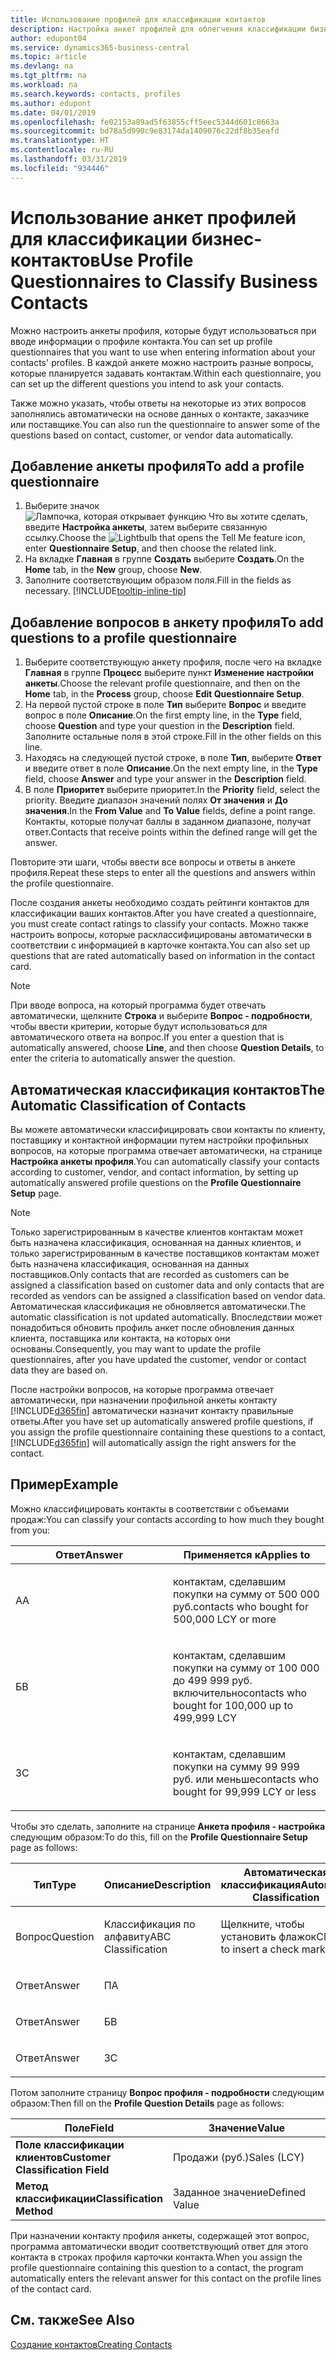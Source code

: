 ```yaml
---
title: Использование профилей для классификации контактов
description: Настройка анкет профилей для облегчения классификации бизнес-контактов
author: edupont04
ms.service: dynamics365-business-central
ms.topic: article
ms.devlang: na
ms.tgt_pltfrm: na
ms.workload: na
ms.search.keywords: contacts, profiles
ms.author: edupont
ms.date: 04/01/2019
ms.openlocfilehash: fe02153a89ad5f63855cff5eec5344d601c8663a
ms.sourcegitcommit: bd78a5d990c9e83174da1409076c22df8b35eafd
ms.translationtype: HT
ms.contentlocale: ru-RU
ms.lasthandoff: 03/31/2019
ms.locfileid: "934446"
---
```

# <a name="use-profile-questionnaires-to-classify-business-contacts"></a><span data-ttu-id="c59dd-103">Использование анкет профилей для классификации бизнес-контактов</span><span class="sxs-lookup"><span data-stu-id="c59dd-103">Use Profile Questionnaires to Classify Business Contacts</span></span>
<span data-ttu-id="c59dd-104">Можно настроить анкеты профиля, которые будут использоваться при вводе информации о профиле контакта.</span><span class="sxs-lookup"><span data-stu-id="c59dd-104">You can set up profile questionnaires that you want to use when entering information about your contacts' profiles.</span></span> <span data-ttu-id="c59dd-105">В каждой анкете можно настроить разные вопросы, которые планируется задавать контактам.</span><span class="sxs-lookup"><span data-stu-id="c59dd-105">Within each questionnaire, you can set up the different questions you intend to ask your contacts.</span></span>  

<span data-ttu-id="c59dd-106">Также можно указать, чтобы ответы на некоторые из этих вопросов заполнялись автоматически на основе данных о контакте, заказчике или поставщике.</span><span class="sxs-lookup"><span data-stu-id="c59dd-106">You can also run the questionnaire to answer some of the questions based on contact, customer, or vendor data automatically.</span></span>  

## <a name="to-add-a-profile-questionnaire"></a><span data-ttu-id="c59dd-107">Добавление анкеты профиля</span><span class="sxs-lookup"><span data-stu-id="c59dd-107">To add a profile questionnaire</span></span>
1.  <span data-ttu-id="c59dd-108">Выберите значок ![Лампочка, которая открывает функцию Что вы хотите сделать](media/ui-search/search_small.png "Что вы хотите сделать"), введите **Настройка анкеты**, затем выберите связанную ссылку.</span><span class="sxs-lookup"><span data-stu-id="c59dd-108">Choose the ![Lightbulb that opens the Tell Me feature](media/ui-search/search_small.png "Tell me what you want to do") icon, enter **Questionnaire Setup**, and then choose the related link.</span></span>  
2.  <span data-ttu-id="c59dd-109">На вкладке **Главная** в группе **Создать** выберите **Создать**.</span><span class="sxs-lookup"><span data-stu-id="c59dd-109">On the **Home** tab, in the **New** group, choose **New**.</span></span>  
3.  <span data-ttu-id="c59dd-110">Заполните соответствующим образом поля.</span><span class="sxs-lookup"><span data-stu-id="c59dd-110">Fill in the fields as necessary.</span></span> [!INCLUDE[tooltip-inline-tip](includes/tooltip-inline-tip_md.md)]  

## <a name="to-add-questions-to-a-profile-questionnaire"></a><span data-ttu-id="c59dd-111">Добавление вопросов в анкету профиля</span><span class="sxs-lookup"><span data-stu-id="c59dd-111">To add questions to a profile questionnaire</span></span>
1.  <span data-ttu-id="c59dd-112">Выберите соответствующую анкету профиля, после чего на вкладке **Главная** в группе **Процесс** выберите пункт **Изменение настройки анкеты**.</span><span class="sxs-lookup"><span data-stu-id="c59dd-112">Choose the relevant profile questionnaire, and then on the **Home** tab, in the **Process** group, choose **Edit Questionnaire Setup**.</span></span>  
2.  <span data-ttu-id="c59dd-113">На первой пустой строке в поле **Тип** выберите **Вопрос** и введите вопрос в поле **Описание**.</span><span class="sxs-lookup"><span data-stu-id="c59dd-113">On the first empty line, in the **Type** field, choose **Question** and type your question in the **Description** field.</span></span> <span data-ttu-id="c59dd-114">Заполните остальные поля в этой строке.</span><span class="sxs-lookup"><span data-stu-id="c59dd-114">Fill in the other fields on this line.</span></span>  
3.  <span data-ttu-id="c59dd-115">Находясь на следующей пустой строке, в поле **Тип**, выберите **Ответ** и введите ответ в поле **Описание**.</span><span class="sxs-lookup"><span data-stu-id="c59dd-115">On the next empty line, in the **Type** field, choose **Answer** and type your answer in the **Description** field.</span></span>  
4.  <span data-ttu-id="c59dd-116">В поле **Приоритет** выберите приоритет.</span><span class="sxs-lookup"><span data-stu-id="c59dd-116">In the **Priority** field, select the priority.</span></span> <span data-ttu-id="c59dd-117">Введите диапазон значений полях **От значения** и **До значения**.</span><span class="sxs-lookup"><span data-stu-id="c59dd-117">In the **From Value** and **To Value** fields, define a point range.</span></span> <span data-ttu-id="c59dd-118">Контакты, которые получат баллы в заданном диапазоне, получат ответ.</span><span class="sxs-lookup"><span data-stu-id="c59dd-118">Contacts that receive points within the defined range will get the answer.</span></span>  

<span data-ttu-id="c59dd-119">Повторите эти шаги, чтобы ввести все вопросы и ответы в анкете профиля.</span><span class="sxs-lookup"><span data-stu-id="c59dd-119">Repeat these steps to enter all the questions and answers within the profile questionnaire.</span></span>

<span data-ttu-id="c59dd-120">После создания анкеты необходимо создать рейтинги контактов для классификации ваших контактов.</span><span class="sxs-lookup"><span data-stu-id="c59dd-120">After you have created a questionnaire, you must create contact ratings to classify your contacts.</span></span> <span data-ttu-id="c59dd-121">Можно также настроить вопросы, которые расклассифицированы автоматически в соответствии с информацией в карточке контакта.</span><span class="sxs-lookup"><span data-stu-id="c59dd-121">You can also set up questions that are rated automatically based on information in the contact card.</span></span>  

> [!NOTE]
> <span data-ttu-id="c59dd-122">При вводе вопроса, на который программа будет отвечать автоматически, щелкните <STRONG>Строка</STRONG> и выберите <STRONG>Вопрос - подробности</STRONG>, чтобы ввести критерии, которые будут использоваться для автоматического ответа на вопрос.</span><span class="sxs-lookup"><span data-stu-id="c59dd-122">If you enter a question that is automatically answered, choose <STRONG>Line</STRONG>, and then choose <STRONG>Question Details</STRONG>, to enter the criteria to automatically answer the question.</span></span>

## <a name="the-automatic-classification-of-contacts"></a><span data-ttu-id="c59dd-123">Автоматическая классификация контактов</span><span class="sxs-lookup"><span data-stu-id="c59dd-123">The Automatic Classification of Contacts</span></span>
<span data-ttu-id="c59dd-124">Вы можете автоматически классифицировать свои контакты по клиенту, поставщику и контактной информации путем настройки профильных вопросов, на которые программа отвечает автоматически, на странице **Настройка анкеты профиля**.</span><span class="sxs-lookup"><span data-stu-id="c59dd-124">You can automatically classify your contacts according to customer, vendor, and contact information, by setting up automatically answered profile questions on the **Profile Questionnaire Setup** page.</span></span>  

> [!NOTE]
> <span data-ttu-id="c59dd-125">Только зарегистрированным в качестве клиентов контактам может быть назначена классификация, основанная на данных клиентов, и только зарегистрированным в качестве поставщиков контактам может быть назначена классификация, основанная на данных поставщиков.</span><span class="sxs-lookup"><span data-stu-id="c59dd-125">Only contacts that are recorded as customers can be assigned a classification based on customer data and only contacts that are recorded as vendors can be assigned a classification based on vendor data.</span></span> <span data-ttu-id="c59dd-126">Автоматическая классификация не обновляется автоматически.</span><span class="sxs-lookup"><span data-stu-id="c59dd-126">The automatic classification is not updated automatically.</span></span> <span data-ttu-id="c59dd-127">Впоследствии может понадобиться обновить профиль анкет после обновления данных клиента, поставщика или контакта, на которых они основаны.</span><span class="sxs-lookup"><span data-stu-id="c59dd-127">Consequently, you may want to update the profile questionnaires, after you have updated the customer, vendor or contact data they are based on.</span></span>  

<span data-ttu-id="c59dd-128">После настройки вопросов, на которые программа отвечает автоматически, при назначении профильной анкеты контакту [!INCLUDE[d365fin](includes/d365fin_md.md)] автоматически назначит контакту правильные ответы.</span><span class="sxs-lookup"><span data-stu-id="c59dd-128">After you have set up automatically answered profile questions, if you assign the profile questionnaire containing these questions to a contact, [!INCLUDE[d365fin](includes/d365fin_md.md)] will automatically assign the right answers for the contact.</span></span>  

## <a name="example"></a><span data-ttu-id="c59dd-129">Пример</span><span class="sxs-lookup"><span data-stu-id="c59dd-129">Example</span></span>
<span data-ttu-id="c59dd-130">Можно классифицировать контакты в соответствии с объемами продаж:</span><span class="sxs-lookup"><span data-stu-id="c59dd-130">You can classify your contacts according to how much they bought from you:</span></span>

<table>
<colgroup>
<col style="width: 50%" />
<col style="width: 50%" />
</colgroup>
<thead>
<tr class="header">
<th><span data-ttu-id="c59dd-131"><strong>Ответ</strong></span><span class="sxs-lookup"><span data-stu-id="c59dd-131"><strong>Answer</strong></span></span></th>
<th><span data-ttu-id="c59dd-132"><strong>Применяется к</strong></span><span class="sxs-lookup"><span data-stu-id="c59dd-132"><strong>Applies to</strong></span></span></th>
</tr>
</thead>
<tbody>
<tr class="odd">
<td><p><span data-ttu-id="c59dd-133">А</span><span class="sxs-lookup"><span data-stu-id="c59dd-133">A</span></span></p></td>
<td><p><span data-ttu-id="c59dd-134">контактам, сделавшим покупки на сумму от 500 000 руб.</span><span class="sxs-lookup"><span data-stu-id="c59dd-134">contacts who bought for 500,000 LCY or more</span></span></p></td>
</tr>
<tr class="even">
<td><p><span data-ttu-id="c59dd-135">Б</span><span class="sxs-lookup"><span data-stu-id="c59dd-135">B</span></span></p></td>
<td><p><span data-ttu-id="c59dd-136">контактам, сделавшим покупки на сумму от 100 000 до 499 999 руб. включительно</span><span class="sxs-lookup"><span data-stu-id="c59dd-136">contacts who bought for 100,000 up to 499,999 LCY</span></span></p></td>
</tr>
<tr class="odd">
<td><p><span data-ttu-id="c59dd-137">З</span><span class="sxs-lookup"><span data-stu-id="c59dd-137">C</span></span></p></td>
<td><p><span data-ttu-id="c59dd-138">контактам, сделавшим покупки на сумму 99 999 руб. или меньше</span><span class="sxs-lookup"><span data-stu-id="c59dd-138">contacts who bought for 99,999 LCY or less</span></span></p></td>
</tr>
</tbody>
</table>

<span data-ttu-id="c59dd-139">Чтобы это сделать, заполните на странице **Анкета профиля - настройка** следующим образом:</span><span class="sxs-lookup"><span data-stu-id="c59dd-139">To do this, fill on the **Profile Questionnaire Setup** page as follows:</span></span>


<table>
<colgroup>
<col style="width: 20%" />
<col style="width: 20%" />
<col style="width: 20%" />
<col style="width: 20%" />
<col style="width: 20%" />
</colgroup>
<thead>
<tr class="header">
<th><span data-ttu-id="c59dd-140"><strong>Тип</strong></span><span class="sxs-lookup"><span data-stu-id="c59dd-140"><strong>Type</strong></span></span></th>
<th><span data-ttu-id="c59dd-141"><strong>Описание</strong></span><span class="sxs-lookup"><span data-stu-id="c59dd-141"><strong>Description</strong></span></span></th>
<th><span data-ttu-id="c59dd-142"><strong>Автоматическая классификация</strong></span><span class="sxs-lookup"><span data-stu-id="c59dd-142"><strong>Automatic Classification</strong></span></span></th>
<th><span data-ttu-id="c59dd-143"><strong>От значения</strong></span><span class="sxs-lookup"><span data-stu-id="c59dd-143"><strong>From Value</strong></span></span></th>
<th><span data-ttu-id="c59dd-144"><strong>До значения</strong></span><span class="sxs-lookup"><span data-stu-id="c59dd-144"><strong>To Value</strong></span></span></th>
</tr>
</thead>
<tbody>
<tr class="odd">
<td><p><span data-ttu-id="c59dd-145">Вопрос</span><span class="sxs-lookup"><span data-stu-id="c59dd-145">Question</span></span></p></td>
<td><p><span data-ttu-id="c59dd-146">Классификация по алфавиту</span><span class="sxs-lookup"><span data-stu-id="c59dd-146">ABC Classification</span></span></p></td>
<td><p><span data-ttu-id="c59dd-147">Щелкните, чтобы установить флажок</span><span class="sxs-lookup"><span data-stu-id="c59dd-147">Click to insert a check mark</span></span></p></td>
<td><p> </p></td>
<td><p> </p></td>
</tr>
<tr class="even">
<td><p><span data-ttu-id="c59dd-148">Ответ</span><span class="sxs-lookup"><span data-stu-id="c59dd-148">Answer</span></span></p></td>
<td><p><span data-ttu-id="c59dd-149">П</span><span class="sxs-lookup"><span data-stu-id="c59dd-149">A</span></span></p></td>
<td><p> </p></td>
<td><p><span data-ttu-id="c59dd-150">500,000</span><span class="sxs-lookup"><span data-stu-id="c59dd-150">500,000</span></span></p></td>
<td><p> </p></td>
</tr>
<tr class="odd">
<td><p><span data-ttu-id="c59dd-151">Ответ</span><span class="sxs-lookup"><span data-stu-id="c59dd-151">Answer</span></span></p></td>
<td><p><span data-ttu-id="c59dd-152">Б</span><span class="sxs-lookup"><span data-stu-id="c59dd-152">B</span></span></p></td>
<td><p> </p></td>
<td><p><span data-ttu-id="c59dd-153">100,000</span><span class="sxs-lookup"><span data-stu-id="c59dd-153">100,000</span></span></p></td>
<td><p><span data-ttu-id="c59dd-154">499,999</span><span class="sxs-lookup"><span data-stu-id="c59dd-154">499,999</span></span></p></td>
</tr>
<tr class="even">
<td><p><span data-ttu-id="c59dd-155">Ответ</span><span class="sxs-lookup"><span data-stu-id="c59dd-155">Answer</span></span></p></td>
<td><p><span data-ttu-id="c59dd-156">З</span><span class="sxs-lookup"><span data-stu-id="c59dd-156">C</span></span></p></td>
<td><p> </p></td>
<td><p> </p></td>
<td><p><span data-ttu-id="c59dd-157">99 999</span><span class="sxs-lookup"><span data-stu-id="c59dd-157">99,999</span></span></p></td>
</tr>
</tbody>
</table>

<span data-ttu-id="c59dd-158">Потом заполните страницу **Вопрос профиля - подробности** следующим образом:</span><span class="sxs-lookup"><span data-stu-id="c59dd-158">Then fill on the **Profile Question Details** page as follows:</span></span>
<table>
<colgroup>
<col style="width: 50%" />
<col style="width: 50%" />
</colgroup>
<thead>
<tr class="header">
<th><span data-ttu-id="c59dd-159"><strong>Поле</strong></span><span class="sxs-lookup"><span data-stu-id="c59dd-159"><strong>Field</strong></span></span></th>
<th><span data-ttu-id="c59dd-160"><strong>Значение</strong></span><span class="sxs-lookup"><span data-stu-id="c59dd-160"><strong>Value</strong></span></span></th>
</tr>
</thead>
<tbody>
<tr>
<td><span data-ttu-id="c59dd-161"><strong>Поле классификации клиентов</strong></span><span class="sxs-lookup"><span data-stu-id="c59dd-161"><strong>Customer Classification Field</strong></span></span></td>
<td><span data-ttu-id="c59dd-162"><emphasis>Продажи (руб.)</emphasis></span><span class="sxs-lookup"><span data-stu-id="c59dd-162"><emphasis>Sales (LCY)</emphasis></span></span></td>
</tr>
<tr>
<td><span data-ttu-id="c59dd-163"><strong>Метод классификации</strong></span><span class="sxs-lookup"><span data-stu-id="c59dd-163"><strong>Classification Method</strong></span></span></td>
<td><span data-ttu-id="c59dd-164"><emphasis>Заданное значение</emphasis></span><span class="sxs-lookup"><span data-stu-id="c59dd-164"><emphasis>Defined Value</emphasis></span></span></td>
</tr>
</tbody>
</table>

<span data-ttu-id="c59dd-165">При назначении контакту профиля анкеты, содержащей этот вопрос, программа автоматически вводит соответствующий ответ для этого контакта в строках профиля карточки контакта.</span><span class="sxs-lookup"><span data-stu-id="c59dd-165">When you assign the profile questionnaire containing this question to a contact, the program automatically enters the relevant answer for this contact on the profile lines of the contact card.</span></span>

## <a name="see-also"></a><span data-ttu-id="c59dd-166">См. также</span><span class="sxs-lookup"><span data-stu-id="c59dd-166">See Also</span></span>
[<span data-ttu-id="c59dd-167">Создание контактов</span><span class="sxs-lookup"><span data-stu-id="c59dd-167">Creating Contacts</span></span>](marketing-create-contact-companies.md)  
